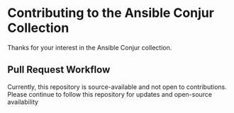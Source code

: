 # Contributing to the Ansible Conjur Collection

Thanks for your interest in the Ansible Conjur collection.

## Pull Request Workflow

Currently, this repository is source-available and not open to contributions.  Please continue to follow this repository for updates and open-source availability
